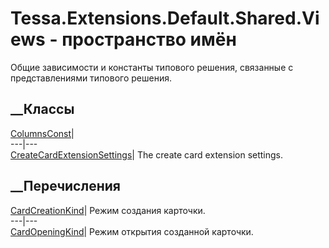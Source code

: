 # Tessa.Extensions.Default.Shared.Views - пространство имён
Общие зависимости и константы типового решения, связанные с представлениями
типового решения.
##  __Классы
[ColumnsConst](T_Tessa_Extensions_Default_Shared_Views_ColumnsConst.htm)|  
---|---  
[CreateCardExtensionSettings](T_Tessa_Extensions_Default_Shared_Views_CreateCardExtensionSettings.htm)|
The create card extension settings.  
## __Перечисления
[CardCreationKind](T_Tessa_Extensions_Default_Shared_Views_CardCreationKind.htm)|
Режим создания карточки.  
---|---  
[CardOpeningKind](T_Tessa_Extensions_Default_Shared_Views_CardOpeningKind.htm)|
Режим открытия созданной карточки.
